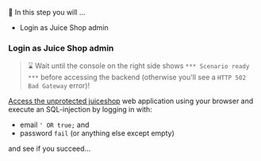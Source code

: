 &#127919; In this step you will ...

* Login as Juice Shop admin

### Login as Juice Shop admin

> &#8987; Wait until the console on the right side shows `*** Scenario ready ***` before accessing the backend (otherwise you'll see a `HTTP 502 Bad Gateway` error)!

[Access the unprotected juiceshop]({{TRAFFIC_HOST1_80}}) web application using your browser and execute an SQL-injection by logging in with:

* email `' OR true;` and
* password `fail` (or anything else except empty)

and see if you succeed...
